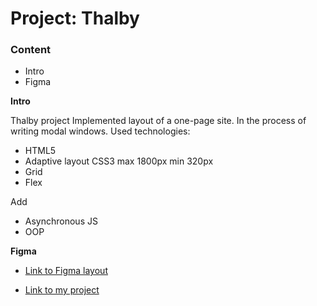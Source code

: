 # Project: Thalby

### Content

- Intro
- Figma

**Intro**

Thalby project
Implemented layout of a one-page site.
In the process of writing modal windows.
Used technologies:

- HTML5
- Adaptive layout CSS3 max 1800px min 320px
- Grid
- Flex

Add

- Asynchronous JS
- OOP

**Figma**

- [Link to Figma layout](https://www.figma.com/file/SZpllQvIuUE27P2s8pbRJQ/Thalby?type=design&node-id=1-2&t=j3TFsvALE7IAIbs0-0)

- [Link to my project](https://olyaolya13.github.io/Thalby/)

